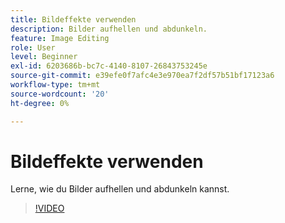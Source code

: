 ```yaml
---
title: Bildeffekte verwenden
description: Bilder aufhellen und abdunkeln.
feature: Image Editing
role: User
level: Beginner
exl-id: 6203686b-bc7c-4140-8107-26843753245e
source-git-commit: e39efe0f7afc4e3e970ea7f2df57b51bf17123a6
workflow-type: tm+mt
source-wordcount: '20'
ht-degree: 0%

---
```


# Bildeffekte verwenden

Lerne, wie du Bilder aufhellen und abdunkeln kannst.

>[!VIDEO](https://video.tv.adobe.com/v/3420223?quality=12&learn=on&hidetitle=true)
